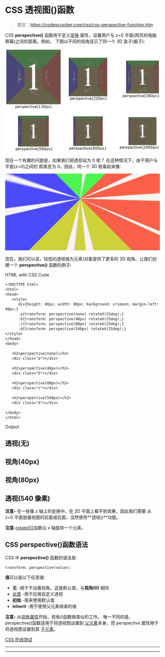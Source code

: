 # CSS 透视图()函数

> 原文：<https://codescracker.com/css/css-perspective-function.htm>

CSS **perspective()** 函数用于定义[变换](/css/css-transform.htm) 属性，设置用户与 z=0 平面(网页的电脑屏幕)之间的距离。例如， 下图以不同的视角显示了同一个 3D 盒子(骰子):

![css perspective function example](img/80de310dbe9d42abe78f94e20397d825.png)

现在一个有趣的问题是，如果我们把透视设为 0 呢？
在这种情况下，由于用户与平面(z=0)之间的 距离变为 0，因此，同一个 3D 框看起来像:

![css perspective 0 distance example](img/1324554f7bd254157f829f6bc5fbb72d.png)

现在，我们可以说，较低的透视值为元素/对象提供了更多的 3D 视角。让我们创建一个 **perspective()** 函数的例子:

HTML with CSS Code

```
<!DOCTYPE html>
<html>
<head>
   <style>
      div{height: 80px; width: 80px; background: crimson; margin-left: 40px;}
      .a{transform: perspective(none) rotateX(25deg);}
      .b{transform: perspective(40px) rotateX(25deg);}
      .c{transform: perspective(80px) rotateX(25deg);}
      .d{transform: perspective(540px) rotateX(25deg);}
</style>
</head>
<body>

   <h2>perspective(none)</h2>
   <div class="a"></div>

   <h2>perspective(40px)</h2>
   <div class="b"></div>

   <h2>perspective(80px)</h2>
   <div class="c"></div>

   <h2>perspective(540px)</h2>
   <div class="d"></div>

</body>
</html>
```

Output

## 透视(无)

## 视角(40px)

## 视角(80px)

## 透视(540 像素)

**注意-** 在一些像 z 轴上的变换中，在 2D 平面上看不到效果，因此我们需要 从 z=0 平面放置视图的前面或后面，当然使用**透视()**功能。

**注意-**[rotateX()](/css/css-rotatex-function.htm)函数沿 x 轴旋转一个元素。

## CSS perspective()函数语法

CSS 中 **perspective()** 函数的语法是:

```
transform: perspective(value);
```

**值**可以是以下任意值:

*   **无** -用于不设置视角。这是默认值，与**视角(0)** 相同
*   [长度](/css/css-length-units.htm) -用于应用自定义透视
*   **初始** -用来使用默认值
*   **inherit** -用于使用父元素继承的值

**注意-** 从[视角属性](/css/css-perspective-property.htm)开始，视角()函数做类似的工作。 唯一不同的是，perspective()函数适用于将透视图设置到 <u>父元素</u>本身，而 perspective 属性用于将透视图设置到其 <u>子元素</u>。

[CSS 在线测试](/exam/showtest.php?subid=5)

* * *

* * *